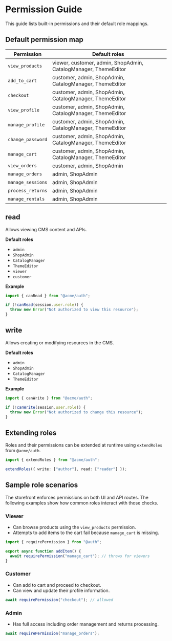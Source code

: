 # Permission Guide

This guide lists built-in permissions and their default role mappings.

## Default permission map

| Permission | Default roles |
| --- | --- |
| `view_products` | viewer, customer, admin, ShopAdmin, CatalogManager, ThemeEditor |
| `add_to_cart` | customer, admin, ShopAdmin, CatalogManager, ThemeEditor |
| `checkout` | customer, admin, ShopAdmin, CatalogManager, ThemeEditor |
| `view_profile` | customer, admin, ShopAdmin, CatalogManager, ThemeEditor |
| `manage_profile` | customer, admin, ShopAdmin, CatalogManager, ThemeEditor |
| `change_password` | customer, admin, ShopAdmin, CatalogManager, ThemeEditor |
| `manage_cart` | customer, admin, ShopAdmin, CatalogManager, ThemeEditor |
| `view_orders` | customer, admin, ShopAdmin |
| `manage_orders` | admin, ShopAdmin |
| `manage_sessions` | admin, ShopAdmin |
| `process_returns` | admin, ShopAdmin |
| `manage_rentals` | admin, ShopAdmin |

## read
Allows viewing CMS content and APIs.

**Default roles**

- `admin`
- `ShopAdmin`
- `CatalogManager`
- `ThemeEditor`
- `viewer`
- `customer`

**Example**

```ts
import { canRead } from "@acme/auth";

if (!canRead(session.user.role)) {
  throw new Error("Not authorized to view this resource");
}
```

## write
Allows creating or modifying resources in the CMS.

**Default roles**

- `admin`
- `ShopAdmin`
- `CatalogManager`
- `ThemeEditor`

**Example**

```ts
import { canWrite } from "@acme/auth";

if (!canWrite(session.user.role)) {
  throw new Error("Not authorized to change this resource");
}
```

## Extending roles

Roles and their permissions can be extended at runtime using `extendRoles` from `@acme/auth`.

```ts
import { extendRoles } from "@acme/auth";

extendRoles({ write: ["author"], read: ["reader"] });
```

## Sample role scenarios

The storefront enforces permissions on both UI and API routes. The following
examples show how common roles interact with those checks.

### Viewer

- Can browse products using the `view_products` permission.
- Attempts to add items to the cart fail because `manage_cart` is missing.

```ts
import { requirePermission } from "@auth";

export async function addItem() {
  await requirePermission("manage_cart"); // throws for viewers
}
```

### Customer

- Can add to cart and proceed to checkout.
- Can view and update their profile information.

```ts
await requirePermission("checkout"); // allowed
```

### Admin

- Has full access including order management and returns processing.

```ts
await requirePermission("manage_orders");
```
